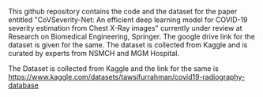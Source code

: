 This github repository contains the code and the dataset for the paper entitled "CoVSeverity-Net: An efficient deep learning model for COVID-19 severity estimation from Chest X-Ray images" currently under review at Research on Biomedical Engineering, Springer. The google drive link for the dataset is given for the same. The dataset is collected from Kaggle and is curated by experts from NSMCH and MGM Hospital.


The Dataset is collected from Kaggle and the link for the same is https://www.kaggle.com/datasets/tawsifurrahman/covid19-radiography-database 
